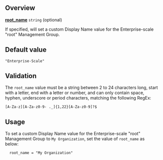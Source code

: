 ## Overview

[**root_name**](#overview) `string` (optional)

If specified, will set a custom Display Name value for the Enterprise-scale "root" Management Group.

## Default value

`"Enterprise-Scale"`

## Validation

The `root_name` value must be a string between 2 to 24 characters long, start with a letter, end with a letter or number, and can only contain space, hyphen, underscore or period characters, matching the following RegEx:

`[A-Za-z][A-Za-z0-9- ._]{1,22}[A-Za-z0-9]?$`

## Usage

To set a custom Display Name value for the Enterprise-scale "root" Management Group to `My Organization`, set the value of `root_name` as below:

```hcl
  root_name = "My Organization"

```

[//]: # "************************"
[//]: # "INSERT LINK LABELS BELOW"
[//]: # "************************"
[this_page]: # "Link for the current page."
